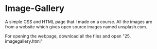 # Image-Gallery
A simple CSS and HTML page that I made on a course. All the images are from a website which gives open source images named unsplash.com.

For opening the webpage, download all the files and open "25. imagegallery.html"
